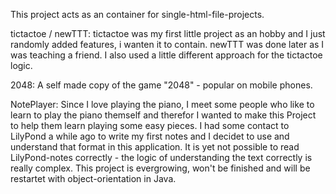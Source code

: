 This project acts as an container for single-html-file-projects.

tictactoe / newTTT:
tictactoe was my first little project as an hobby and I just randomly added features, i wanten it to contain.
newTTT was done later as I was teaching a friend. I also used a little different approach for the tictactoe logic.

2048:
A self made copy of the game "2048" - popular on mobile phones.

NotePlayer:
Since I love playing the piano, I meet some people who like to learn to play the piano themself and therefor I wanted to make this Project to help them learn playing some easy pieces.
I had some contact to LilyPond a while ago to write my first notes and I decidet to use and understand that format in this application.
It is yet not possible to read LilyPond-notes correctly - the logic of understanding the text correctly is really complex. 
This project is evergrowing, won't be finished and will be restartet with object-orientation in Java.
